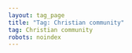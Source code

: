 ```yaml
---
layout: tag_page
title: "Tag: Christian community"
tag: Christian community
robots: noindex
---
```

